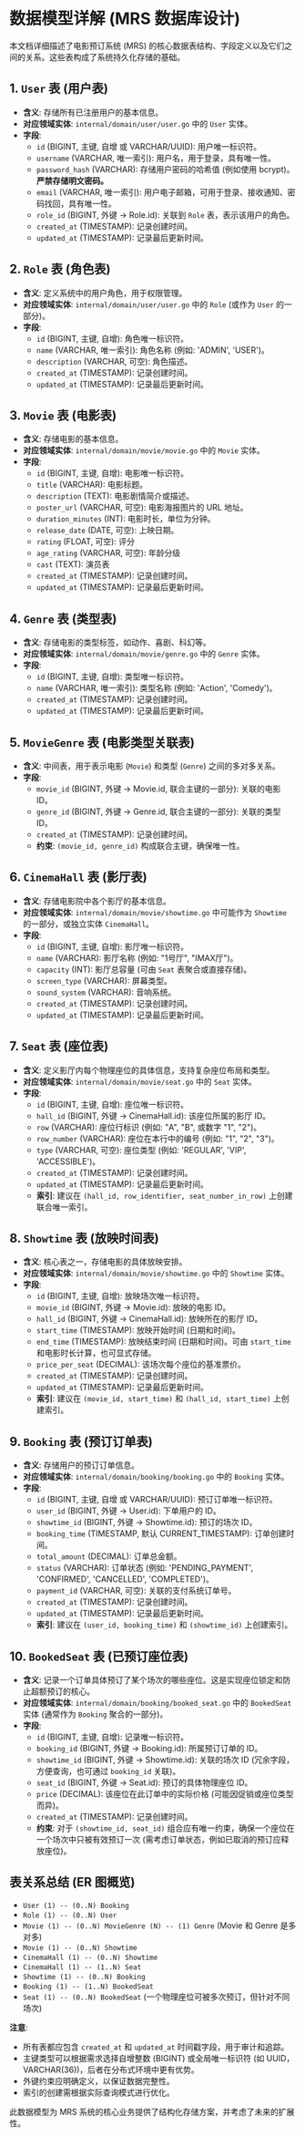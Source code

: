 # 数据模型详解 (MRS 数据库设计)

本文档详细描述了电影预订系统 (MRS) 的核心数据表结构、字段定义以及它们之间的关系。这些表构成了系统持久化存储的基础。

## 1. `User` 表 (用户表)

*   **含义**: 存储所有已注册用户的基本信息。
*   **对应领域实体**: `internal/domain/user/user.go` 中的 `User` 实体。
*   **字段**:
    *   `id` (BIGINT, 主键, 自增 或 VARCHAR/UUID): 用户唯一标识符。
    *   `username` (VARCHAR, 唯一索引): 用户名，用于登录，具有唯一性。
    *   `password_hash` (VARCHAR): 存储用户密码的哈希值 (例如使用 bcrypt)。**严禁存储明文密码。**
    *   `email` (VARCHAR, 唯一索引): 用户电子邮箱，可用于登录、接收通知、密码找回，具有唯一性。
    *   `role_id` (BIGINT, 外键 -> Role.id): 关联到 `Role` 表，表示该用户的角色。
    *   `created_at` (TIMESTAMP): 记录创建时间。
    *   `updated_at` (TIMESTAMP): 记录最后更新时间。

## 2. `Role` 表 (角色表)

*   **含义**: 定义系统中的用户角色，用于权限管理。
*   **对应领域实体**: `internal/domain/user/user.go` 中的 `Role` (或作为 `User` 的一部分)。
*   **字段**:
    *   `id` (BIGINT, 主键, 自增): 角色唯一标识符。
    *   `name` (VARCHAR, 唯一索引): 角色名称 (例如: 'ADMIN', 'USER')。
    *   `description` (VARCHAR, 可空): 角色描述。
    *   `created_at` (TIMESTAMP): 记录创建时间。
    *   `updated_at` (TIMESTAMP): 记录最后更新时间。

## 3. `Movie` 表 (电影表)

*   **含义**: 存储电影的基本信息。
*   **对应领域实体**: `internal/domain/movie/movie.go` 中的 `Movie` 实体。
*   **字段**:
    *   `id` (BIGINT, 主键, 自增): 电影唯一标识符。
    *   `title` (VARCHAR): 电影标题。
    *   `description` (TEXT): 电影剧情简介或描述。
    *   `poster_url` (VARCHAR, 可空): 电影海报图片的 URL 地址。
    *   `duration_minutes` (INT): 电影时长，单位为分钟。
    *   `release_date` (DATE, 可空): 上映日期。
    *   `rating` (FLOAT, 可空): 评分
    *   `age_rating` (VARCHAR, 可空): 年龄分级
    *   `cast` (TEXT): 演员表
    *   `created_at` (TIMESTAMP): 记录创建时间。
    *   `updated_at` (TIMESTAMP): 记录最后更新时间。

## 4. `Genre` 表 (类型表)

*   **含义**: 存储电影的类型标签，如动作、喜剧、科幻等。
*   **对应领域实体**: `internal/domain/movie/genre.go` 中的 `Genre` 实体。
*   **字段**:
    *   `id` (BIGINT, 主键, 自增): 类型唯一标识符。
    *   `name` (VARCHAR, 唯一索引): 类型名称 (例如: 'Action', 'Comedy')。
    *   `created_at` (TIMESTAMP): 记录创建时间。
    *   `updated_at` (TIMESTAMP): 记录最后更新时间。

## 5. `MovieGenre` 表 (电影类型关联表)

*   **含义**: 中间表，用于表示电影 (`Movie`) 和类型 (`Genre`) 之间的多对多关系。
*   **字段**:
    *   `movie_id` (BIGINT, 外键 -> Movie.id, 联合主键的一部分): 关联的电影 ID。
    *   `genre_id` (BIGINT, 外键 -> Genre.id, 联合主键的一部分): 关联的类型 ID。
    *   `created_at` (TIMESTAMP): 记录创建时间。
    *   **约束**: `(movie_id, genre_id)` 构成联合主键，确保唯一性。

## 6. `CinemaHall` 表 (影厅表)

*   **含义**: 存储电影院中各个影厅的基本信息。
*   **对应领域实体**: `internal/domain/movie/showtime.go` 中可能作为 `Showtime` 的一部分，或独立实体 `CinemaHall`。
*   **字段**:
    *   `id` (BIGINT, 主键, 自增): 影厅唯一标识符。
    *   `name` (VARCHAR): 影厅名称 (例如: "1号厅", "IMAX厅")。
    *   `capacity` (INT): 影厅总容量 (可由 `Seat` 表聚合或直接存储)。
    *   `screen_type` (VARCHAR): 屏幕类型。
    *   `sound_system` (VARCHAR): 音响系统。
    *   `created_at` (TIMESTAMP): 记录创建时间。
    *   `updated_at` (TIMESTAMP): 记录最后更新时间。

## 7. `Seat` 表 (座位表)

*   **含义**: 定义影厅内每个物理座位的具体信息，支持复杂座位布局和类型。
*   **对应领域实体**: `internal/domain/movie/seat.go` 中的 `Seat` 实体。
*   **字段**:
    *   `id` (BIGINT, 主键, 自增): 座位唯一标识符。
    *   `hall_id` (BIGINT, 外键 -> CinemaHall.id): 该座位所属的影厅 ID。
    *   `row` (VARCHAR): 座位行标识 (例如: "A", "B", 或数字 "1", "2")。
    *   `row_number` (VARCHAR): 座位在本行中的编号 (例如: "1", "2", "3")。
    *   `type` (VARCHAR, 可空): 座位类型 (例如: 'REGULAR', 'VIP', 'ACCESSIBLE')。
    *   `created_at` (TIMESTAMP): 记录创建时间。
    *   `updated_at` (TIMESTAMP): 记录最后更新时间。
    *   **索引**: 建议在 `(hall_id, row_identifier, seat_number_in_row)` 上创建联合唯一索引。

## 8. `Showtime` 表 (放映时间表)

*   **含义**: 核心表之一，存储电影的具体放映安排。
*   **对应领域实体**: `internal/domain/movie/showtime.go` 中的 `Showtime` 实体。
*   **字段**:
    *   `id` (BIGINT, 主键, 自增): 放映场次唯一标识符。
    *   `movie_id` (BIGINT, 外键 -> Movie.id): 放映的电影 ID。
    *   `hall_id` (BIGINT, 外键 -> CinemaHall.id): 放映所在的影厅 ID。
    *   `start_time` (TIMESTAMP): 放映开始时间 (日期和时间)。
    *   `end_time` (TIMESTAMP): 放映结束时间 (日期和时间)。可由 `start_time` 和电影时长计算，也可显式存储。
    *   `price_per_seat` (DECIMAL): 该场次每个座位的基准票价。
    *   `created_at` (TIMESTAMP): 记录创建时间。
    *   `updated_at` (TIMESTAMP): 记录最后更新时间。
    *   **索引**: 建议在 `(movie_id, start_time)` 和 `(hall_id, start_time)` 上创建索引。

## 9. `Booking` 表 (预订订单表)

*   **含义**: 存储用户的预订订单信息。
*   **对应领域实体**: `internal/domain/booking/booking.go` 中的 `Booking` 实体。
*   **字段**:
    *   `id` (BIGINT, 主键, 自增 或 VARCHAR/UUID): 预订订单唯一标识符。
    *   `user_id` (BIGINT, 外键 -> User.id): 下单用户的 ID。
    *   `showtime_id` (BIGINT, 外键 -> Showtime.id): 预订的场次 ID。
    *   `booking_time` (TIMESTAMP, 默认 CURRENT_TIMESTAMP): 订单创建时间。
    *   `total_amount` (DECIMAL): 订单总金额。
    *   `status` (VARCHAR): 订单状态 (例如: 'PENDING_PAYMENT', 'CONFIRMED', 'CANCELLED', 'COMPLETED')。
    *   `payment_id` (VARCHAR, 可空): 关联的支付系统订单号。
    *   `created_at` (TIMESTAMP): 记录创建时间。
    *   `updated_at` (TIMESTAMP): 记录最后更新时间。
    *   **索引**: 建议在 `(user_id, booking_time)` 和 `(showtime_id)` 上创建索引。

## 10. `BookedSeat` 表 (已预订座位表)

*   **含义**: 记录一个订单具体预订了某个场次的哪些座位。这是实现座位锁定和防止超额预订的核心。
*   **对应领域实体**: `internal/domain/booking/booked_seat.go` 中的 `BookedSeat` 实体 (通常作为 `Booking` 聚合的一部分)。
*   **字段**:
    *   `id` (BIGINT, 主键, 自增): 记录唯一标识符。
    *   `booking_id` (BIGINT, 外键 -> Booking.id): 所属预订订单的 ID。
    *   `showtime_id` (BIGINT, 外键 -> Showtime.id): 关联的场次 ID (冗余字段，方便查询，也可通过 `booking_id` 关联)。
    *   `seat_id` (BIGINT, 外键 -> Seat.id): 预订的具体物理座位 ID。
    *   `price` (DECIMAL): 该座位在此订单中的实际价格 (可能因促销或座位类型而异)。
    *   `created_at` (TIMESTAMP): 记录创建时间。
    *   **约束**: 对于 `(showtime_id, seat_id)` 组合应有唯一约束，确保一个座位在一个场次中只被有效预订一次 (需考虑订单状态，例如已取消的预订应释放座位)。

## 表关系总结 (ER 图概览)

*   `User (1) -- (0..N) Booking`
*   `Role (1) -- (0..N) User`
*   `Movie (1) -- (0..N) MovieGenre (N) -- (1) Genre` (Movie 和 Genre 是多对多)
*   `Movie (1) -- (0..N) Showtime`
*   `CinemaHall (1) -- (0..N) Showtime`
*   `CinemaHall (1) -- (1..N) Seat`
*   `Showtime (1) -- (0..N) Booking`
*   `Booking (1) -- (1..N) BookedSeat`
*   `Seat (1) -- (0..N) BookedSeat` (一个物理座位可被多次预订，但针对不同场次)

**注意**:

*   所有表都应包含 `created_at` 和 `updated_at` 时间戳字段，用于审计和追踪。
*   主键类型可以根据需求选择自增整数 (BIGINT) 或全局唯一标识符 (如 UUID，VARCHAR(36))，后者在分布式环境中更有优势。
*   外键约束应明确定义，以保证数据完整性。
*   索引的创建需根据实际查询模式进行优化。

此数据模型为 MRS 系统的核心业务提供了结构化存储方案，并考虑了未来的扩展性。